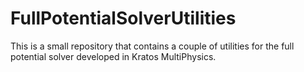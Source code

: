 # FullPotentialSolverUtilities
This is a small repository that contains a couple of utilities for the full potential solver developed in Kratos MultiPhysics.
